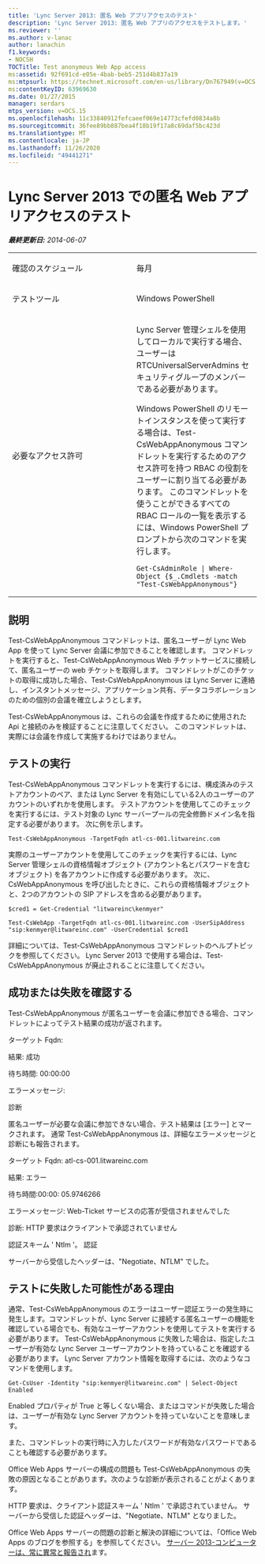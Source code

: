 ```yaml
---
title: 'Lync Server 2013: 匿名 Web アプリアクセスのテスト'
description: 'Lync Server 2013: 匿名 Web アプリのアクセスをテストします。'
ms.reviewer: ''
ms.author: v-lanac
author: lanachin
f1.keywords:
- NOCSH
TOCTitle: Test anonymous Web App access
ms:assetid: 92f691cd-e05e-4bab-beb5-251d4b837a19
ms:mtpsurl: https://technet.microsoft.com/en-us/library/Dn767949(v=OCS.15)
ms:contentKeyID: 63969630
ms.date: 01/27/2015
manager: serdars
mtps_version: v=OCS.15
ms.openlocfilehash: 11c33840912fefcaeef069e14773cfefd0834a8b
ms.sourcegitcommit: 36fee89bb887bea4f18b19f17a8c69daf5bc423d
ms.translationtype: MT
ms.contentlocale: ja-JP
ms.lasthandoff: 11/26/2020
ms.locfileid: "49441271"
---
```

# <a name="test-anonymous-web-app-access-in-lync-server-2013"></a>Lync Server 2013 での匿名 Web アプリアクセスのテスト

<div data-xmlns="http://www.w3.org/1999/xhtml">

<div class="topic" data-xmlns="http://www.w3.org/1999/xhtml" data-msxsl="urn:schemas-microsoft-com:xslt" data-cs="https://msdn.microsoft.com/">

<div data-asp="https://msdn2.microsoft.com/asp">



</div>

<div id="mainSection">

<div id="mainBody">

<span> </span>

_**最終更新日:** 2014-06-07_


<table>
<colgroup>
<col style="width: 50%" />
<col style="width: 50%" />
</colgroup>
<tbody>
<tr class="odd">
<td><p>確認のスケジュール</p></td>
<td><p>毎月</p></td>
</tr>
<tr class="even">
<td><p>テストツール</p></td>
<td><p>Windows PowerShell</p></td>
</tr>
<tr class="odd">
<td><p>必要なアクセス許可</p></td>
<td><p>Lync Server 管理シェルを使用してローカルで実行する場合、ユーザーは RTCUniversalServerAdmins セキュリティグループのメンバーである必要があります。</p>
<p>Windows PowerShell のリモートインスタンスを使って実行する場合は、Test-CsWebAppAnonymous コマンドレットを実行するためのアクセス許可を持つ RBAC の役割をユーザーに割り当てる必要があります。 このコマンドレットを使うことができるすべての RBAC ロールの一覧を表示するには、Windows PowerShell プロンプトから次のコマンドを実行します。</p>
<pre><code>Get-CsAdminRole | Where-Object {$_.Cmdlets -match &quot;Test-CsWebAppAnonymous&quot;}</code></pre></td>
</tr>
</tbody>
</table>


<div>

## <a name="description"></a>説明

Test-CsWebAppAnonymous コマンドレットは、匿名ユーザーが Lync Web App を使って Lync Server 会議に参加できることを確認します。 コマンドレットを実行すると、Test-CsWebAppAnonymous Web チケットサービスに接続して、匿名ユーザーの web チケットを取得します。 コマンドレットがこのチケットの取得に成功した場合、Test-CsWebAppAnonymous は Lync Server に連絡し、インスタントメッセージ、アプリケーション共有、データコラボレーションのための個別の会議を確立しようとします。

Test-CsWebAppAnonymous は、これらの会議を作成するために使用された Api と接続のみを検証することに注意してください。 このコマンドレットは、実際には会議を作成して実施するわけではありません。

</div>

<div>

## <a name="running-the-test"></a>テストの実行

Test-CsWebAppAnonymous コマンドレットを実行するには、構成済みのテストアカウントのペア、または Lync Server を有効にしている2人のユーザーのアカウントのいずれかを使用します。 テストアカウントを使用してこのチェックを実行するには、テスト対象の Lync サーバープールの完全修飾ドメイン名を指定する必要があります。 次に例を示します。

    Test-CsWebAppAnonymous -TargetFqdn atl-cs-001.litwareinc.com

実際のユーザーアカウントを使用してこのチェックを実行するには、Lync Server 管理シェルの資格情報オブジェクト (アカウント名とパスワードを含むオブジェクト) を各アカウントに作成する必要があります。 次に、CsWebAppAnonymous を呼び出したときに、これらの資格情報オブジェクトと、2つのアカウントの SIP アドレスを含める必要があります。

    $cred1 = Get-Credential "litwareinc\kenmyer"
    
    Test-CsWebApp -TargetFqdn atl-cs-001.litwareinc.com -UserSipAddress "sip:kenmyer@litwareinc.com" -UserCredential $cred1

詳細については、Test-CsWebAppAnonymous コマンドレットのヘルプトピックを参照してください。 Lync Server 2013 で使用する場合は、Test-CsWebAppAnonymous が廃止されることに注意してください。

</div>

<div>

## <a name="determining-success-or-failure"></a>成功または失敗を確認する

Test-CsWebAppAnonymous が匿名ユーザーを会議に参加できる場合、コマンドレットによってテスト結果の成功が返されます。

ターゲット Fqdn:

結果: 成功

待ち時間: 00:00:00

エラーメッセージ:

診断

匿名ユーザーが必要な会議に参加できない場合、テスト結果は [エラー] とマークされます。 通常 Test-CsWebAppAnonymous は、詳細なエラーメッセージと診断にも報告されます。

ターゲット Fqdn: atl-cs-001.litwareinc.com

結果: エラー

待ち時間:00:00: 05.9746266

エラーメッセージ: Web-Ticket サービスの応答が受信されませんでした

診断: HTTP 要求はクライアントで承認されていません

認証スキーム ' Ntlm '。 認証

サーバーから受信したヘッダーは、"Negotiate、NTLM" でした。

</div>

<div>

## <a name="reasons-why-the-test-might-have-failed"></a>テストに失敗した可能性がある理由

通常、Test-CsWebAppAnonymous のエラーはユーザー認証エラーの発生時に発生します。コマンドレットが、Lync Server に接続する匿名ユーザーの機能を確認している場合でも、有効なユーザーアカウントを使用してテストを実行する必要があります。 Test-CsWebAppAnonymous に失敗した場合は、指定したユーザーが有効な Lync Server ユーザーアカウントを持っていることを確認する必要があります。 Lync Server アカウント情報を取得するには、次のようなコマンドを使用します。

    Get-CsUser -Identity "sip:kenmyer@litwareinc.com" | Select-Object Enabled

Enabled プロパティが True と等しくない場合、またはコマンドが失敗した場合は、ユーザーが有効な Lync Server アカウントを持っていないことを意味します。

また、コマンドレットの実行時に入力したパスワードが有効なパスワードであることも確認する必要があります。

Office Web Apps サーバーの構成の問題も Test-CsWebAppAnonymous の失敗の原因となることがあります。次のような診断が表示されることがよくあります。

HTTP 要求は、クライアント認証スキーム ' Ntlm ' で承認されていません。 サーバーから受信した認証ヘッダーは、"Negotiate、NTLM" となりました。

Office Web Apps サーバーの問題の診断と解決の詳細については、「Office Web Apps のブログを参照する」を参照してください。 [サーバー 2013-コンピューターは、常に異常と報告され](http://www.wictorwilen.se/office-web-apps-server-2013---machines-are-always-reported-as-unhealthy)ます。

</div>

</div>

<span> </span>

</div>

</div>

</div>

